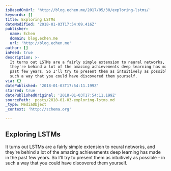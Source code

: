 ```yaml
---
isBasedOnUrl: 'http://blog.echen.me/2017/05/30/exploring-lstms/'
keywords: []
title: Exploring LSTMs
dateModified: '2018-01-03T17:54:09.416Z'
publisher:
  name: Echen
  domain: blog.echen.me
  url: 'http://blog.echen.me'
author: []
inFeed: true
description: >-
  It turns out LSTMs are a fairly simple extension to neural networks, and
  they're behind a lot of the amazing achievements deep learning has made in the
  past few years. So I'll try to present them as intuitively as possible - in
  such a way that you could have discovered them yourself.
via: {}
datePublished: '2018-01-03T17:54:11.199Z'
starred: true
datePublishedOriginal: '2018-01-03T17:54:11.199Z'
sourcePath: _posts/2018-01-03-exploring-lstms.md
_type: MediaObject
_context: 'http://schema.org'

---
```

<article style=""><h1>Exploring LSTMs</h1><p>It turns out LSTMs are a fairly simple extension to neural networks, and they're behind a lot of the amazing achievements deep learning has made in the past few years. So I'll try to present them as intuitively as possible - in such a way that you could have discovered them yourself.</p></article>